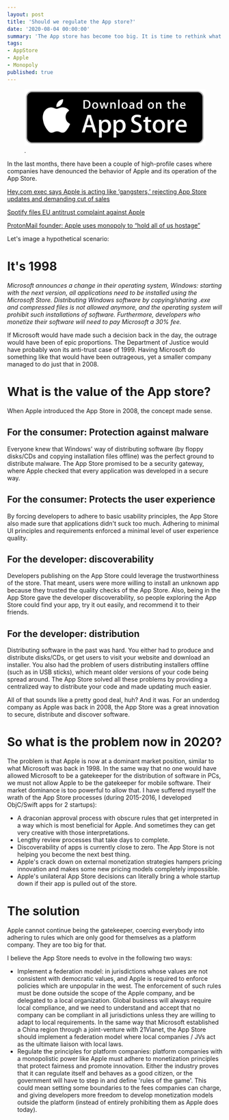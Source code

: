 ```yaml
---
layout: post
title: 'Should we regulate the App store?'
date: '2020-08-04 00:00:00'
summary: 'The App store has become too big. It is time to rethink what its value is, and what to expect from its owner'
tags:
- AppStore
- Apple
- Monopoly
published: true
---
```


<figure class="kg-card kg-image-card kg-card-hascaption"><img src="/content/images/2020/08/ww_app-store-badge_150909.png" class="kg-image"><figcaption>.</figcaption></figure>

In the last months, there have been a couple of high-profile cases where companies have denounced the behavior of Apple and its operation of the App Store.

[Hey.com exec says Apple is acting like ‘gangsters,’ rejecting App Store updates and demanding cut of sales](https://www.theverge.com/2020/6/16/21293419/hey-apple-rejection-ios-app-store-dhh-gangsters-antitrust)

[Spotify files EU antitrust complaint against Apple](https://www.reuters.com/article/us-apple-spotify-tech-eu-idUSKBN1QU18G)

[ProtonMail founder: Apple uses monopoly to “hold all of us hostage”](https://arstechnica.com/tech-policy/2020/08/protonmail-founder-apple-uses-monopoly-to-hold-all-of-us-hostage/)

Let's image a hypothetical scenario:

# It's 1998

_Microsoft announces a change in their operating system, Windows: starting with the next version, all applications need to be installed using the Microsoft Store. Distributing Windows software by copying/sharing .exe and compressed files is not allowed anymore, and the operating system will prohibit such installations of software. Furthermore, developers who monetize their software will need to pay Microsoft a 30% fee._

If Microsoft would have made such a decision back in the day, the outrage would have been of epic proportions. The Department of Justice would have probably won its anti-trust case of 1999. Having Microsoft do something like that would have been outrageous, yet a smaller company managed to do just that in 2008.

# What is the value of the App store?
When Apple introduced the App Store in 2008, the concept made sense.

## For the consumer: Protection against malware
Everyone knew that Windows' way of distributing software (by floppy disks/CDs and copying installation files offline) was the perfect ground to distribute malware. The App Store promised to be a security gateway, where Apple checked that every application was developed in a secure way.

## For the consumer: Protects the user experience
By forcing developers to adhere to basic usability principles, the App Store also made sure that applications didn't suck too much. Adhering to minimal UI principles and requirements enforced a minimal level of user experience quality.

## For the developer: discoverability
Developers publishing on the App Store could leverage the trustworthiness of the store. That meant, users were more willing to install an unknown app because they trusted the quality checks of the App Store. Also, being in the App Store gave the developer discoverability, so people exploring the App Store could find your app, try it out easily, and recommend it to their friends.

## For the developer: distribution
Distributing software in the past was hard. You either had to produce and distribute disks/CDs, or get users to visit your website and download an installer. You also had the problem of users distributing installers offline (such as in USB sticks), which meant older versions of your code being spread around. The App Store solved all these problems by providing a centralized way to distribute your code and made updating much easier.

All of that sounds like a pretty good deal, huh? And it was. For an underdog company as Apple was back in 2008, the App Store was a great innovation to secure, distribute and discover software.

# So what is the problem now in 2020?
The problem is that Apple is now at a dominant market position, similar to what Microsoft was back in 1998. In the same way that no one would have allowed Microsoft to be a gatekeeper for the distribution of software in PCs, we must not allow Apple to be the gatekeeper for mobile software. Their market dominance is too powerful to allow that. I have suffered myself the wrath of the App Store processes (during 2015-2016, I developed ObjC/Swift apps for 2 startups):

* A draconian approval process with obscure rules that get interpreted in a way which is most beneficial for Apple. And sometimes they can get very creative with those interpretations.
* Lengthy review processes that take days to complete.
* Discoverability of apps is currently close to zero. The App Store is not helping you become the next best thing.
* Apple's crack down on external monetization strategies hampers pricing innovation and makes some new pricing models completely impossible.
* Apple's unilateral App Store decisions can literally bring a whole startup down if their app is pulled out of the store.

# The solution
Apple cannot continue being the gatekeeper, coercing everybody into adhering to rules which are only good for themselves as a platform company. They are too big for that.

I believe the App Store needs to evolve in the following two ways:

* Implement a federation model: in jurisdictions whose values are not consistent with democratic values, and Apple is required to enforce policies which are unpopular in the west. The enforcement of such rules must be done outside the scope of the Apple company, and be delegated to a local organization. Global business will always require local compliance, and we need to understand and accept that no company can be compliant in all jurisdictions unless they are willing to adapt to local requirements. In the same way that Microsoft established a China region through a joint-venture with 21Vianet, the App Store should implement a federation model where local companies / JVs act as the ultimate liaison with local laws.
* Regulate the principles for platform companies: platform companies with a monopolistic power like Apple must adhere to monetization principles that protect fairness and promote innovation. Either the industry proves that it can regulate itself and behaves as a good citizen, or the government will have to step in and define 'rules of the game'. This could mean setting some boundaries to the fees companies can charge, and giving developers more freedom to develop monetization models outside the platform (instead of entirely prohibiting them as Apple does today).